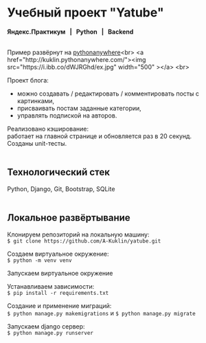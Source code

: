 # Учебный проект "Yatube"<br>
<b>Яндекс.Практикум   |   Python   |   Backend</b>
<br><br>

Пример развёрнут на [pythonanywhere](http://kuklin.pythonanywhere.com/ "http://kuklin.pythonanywhere.com/")<br>
<a href="http://kuklin.pythonanywhere.com/"><img src="https://i.ibb.co/dWJRGhd/ex.jpg" width="500" ></a>
<br>

Проект блога: 
- можно создавать / редактировать / комментировать посты с картинками, 
- присваивать постам заданные категории, 
- управлять подпиской на авторов.<br>

Реализовано кэширование:<br>
работает на главной странице и обновляется раз в 20 секунд.<br> 
Созданы unit-тесты.
<br><br>

## Технологический стек
Python, Django, Git, Bootstrap, SQLite
<br><br>

## Локальное развёртывание
Клонируем репозиторий на локальную машину:<br>
```$ git clone https://github.com/A-Kuklin/yatube.git```

Создаем виртуальное окружение:<br>
 ```$ python -m venv venv```

Запускаем виртуальное окружение<br>

Устанавливаем зависимости:<br>
```$ pip install -r requirements.txt```

Создание и применение миграций:<br>
```$ python manage.py makemigrations``` и ```$ python manage.py migrate```

Запускаем django сервер:<br>
```$ python manage.py runserver```

